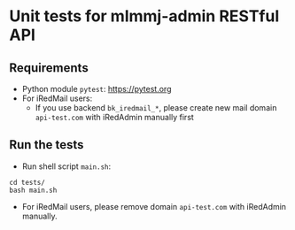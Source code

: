 # Unit tests for mlmmj-admin RESTful API

## Requirements

* Python module `pytest`: <https://pytest.org>
* For iRedMail users:
    * If you use backend `bk_iredmail_*`, please create new mail domain
      `api-test.com` with iRedAdmin manually first

## Run the tests

* Run shell script `main.sh`:

```
cd tests/
bash main.sh
```

* For iRedMail users, please remove domain `api-test.com` with iRedAdmin manually.
